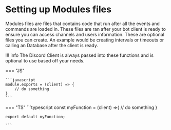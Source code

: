 # Setting up Modules files 

Modules files are files that contains code that run after all the events and commands are loaded in. These files are ran after your bot client is ready to ensure you can access channels and users information. These are optional files you can create. An example would be creating intervals or timeouts or calling an Database after the client is ready. 

!!! info
    The Discord Client is always passed into these functions and is optional to use based off your needs.

=== "JS"

    ```javascript
    module.exports = (client) => {
        // do something
    }
    ```

=== "TS"
    ```typescript
    const myFunction = (client) =>{
        // do something
    }

    export default myFunction;

    ```

